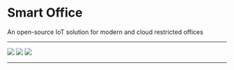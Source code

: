 # Smart Office

An open-source IoT solution for modern and cloud restricted offices

---
![](https://img.shields.io/badge/BLINDS-PROTOYPE%20READY-brightgreen?style=for-the-badge&logo=arduino)
![](https://img.shields.io/badge/LIGHTS-DESIGNING_CIRCUIT-blue?style=for-the-badge&logo=arduino)
![](https://img.shields.io/badge/SOUND-NOT_STARTED-inactive?style=for-the-badge&logo=arduino)

---



